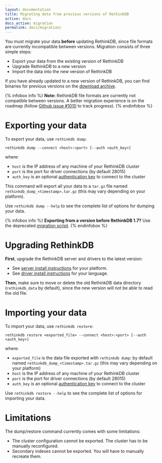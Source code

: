 ```yaml
---
layout: documentation
title: Migrating data from previous versions of RethinkDB
active: docs
docs_active: migration
permalink: docs/migration/
---
```


You must migrate your data __before__ updating RethinkDB, since file formats are
currently incompatible between versions. Migration consists of three simple steps:

  - Export your data from the existing version of RethinkDB
  - Upgrade RethinkDB to a new version
  - Import the data into the new version of RethinkDB

If you have already updated to a new version of RethinkDB, you can find
binaries for previous versions on the [download
archive](http://download.rethinkdb.com).

{% infobox info %}
__Note:__ RethinkDB file formats are currently not compatible between versions.
A better migration experience is on the roadmap (follow [Github issue #1010](https://github.com/rethinkdb/rethinkdb/issues/1010) to track progress).
{% endinfobox %}

# Exporting your data

To export your data, use `rethinkdb dump`:

```
rethinkdb dump --connect <host>:<port> [--auth <auth_key>] 
```
where:

- `host` is the IP address of any machine of your RethinkDB cluster
- `port` is the port for driver connections (by default 28015)
- `auth_key` is an optional [authentication key](/docs/security) to connect to the cluster

This command will export all your data to a `tar.gz` file named
`rethinkdb_dump_<timestamp>.tar.gz` (this may vary depending on your platform).

Use `rethinkdb dump --help` to see the complete list of options for dumping
your data.

{% infobox info %}
__Exporting from a version before RethinkDB 1.7?__ Use the deprecated
[migration script](https://github.com/rethinkdb/rethinkdb/tree/next/scripts/migration).
{% endinfobox %}

# Upgrading RethinkDB

__First__, upgrade the RethinkDB server and drivers to the latest version:

- See [server install instructions](/install) for your platform.
- See [driver install instructions](/docs/install-drivers/) for your language.

__Then__, make sure to move or delete the old RethinkDB data directory
(`rethinkdb_data` by default), since the new version will not be able
to read the old file.

# Importing your data

To import your data, use `rethinkdb restore`:

```
rethinkdb restore <exported_file> --connect <host>:<port> [--auth <auth_key>] 
```

where:

- `exported_file` is the data file exported with `rethinkdb dump`: by default named `rethinkdb_dump_<timestamp>.tar.gz` (this may vary depending on your platform)
- `host` is the IP address of any machine of your RethinkDB cluster
- `port` is the port for driver connections (by default 28015)
- `auth_key` is an optional [authentication key](/docs/security) to connect to the cluster

Use `rethinkdb restore --help` to see the complete list of options for importing your data.

# Limitations

The dump/restore command currently comes with some limitations:

- The cluster configuration cannot be exported. The cluster has to be manually
  reconfigured.
- Secondary indexes cannot be exported. You will have to manually recreate
  them.
